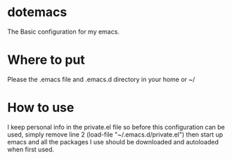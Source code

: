 # dotemacs
The Basic configuration for my emacs. 

# Where to put
Please the .emacs file and .emacs.d directory in your home or ~/ 

# How to use
I keep personal info in the private.el file so before this configuration can be used, simply remove line 2
(load-file "~/.emacs.d/private.el")
then start up emacs and all the packages I use should be downloaded and autoloaded when first used.
